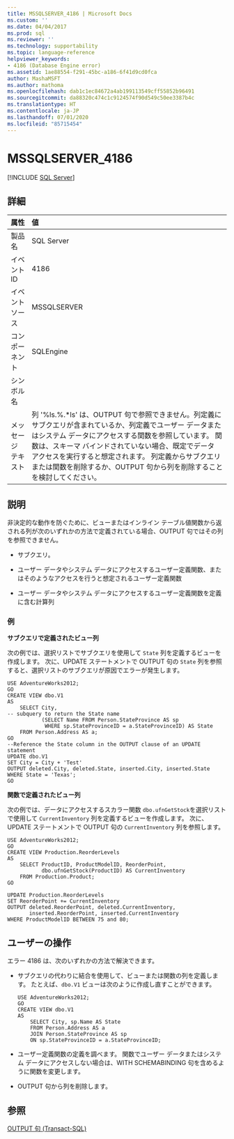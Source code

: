 ```yaml
---
title: MSSQLSERVER_4186 | Microsoft Docs
ms.custom: ''
ms.date: 04/04/2017
ms.prod: sql
ms.reviewer: ''
ms.technology: supportability
ms.topic: language-reference
helpviewer_keywords:
- 4186 (Database Engine error)
ms.assetid: 1ae88554-f291-45bc-a186-6f41d9cd0fca
author: MashaMSFT
ms.author: mathoma
ms.openlocfilehash: dab1c1ec84672a4ab199113549cff55852b96491
ms.sourcegitcommit: da88320c474c1c9124574f90d549c50ee3387b4c
ms.translationtype: HT
ms.contentlocale: ja-JP
ms.lasthandoff: 07/01/2020
ms.locfileid: "85715454"
---
```

# <a name="mssqlserver_4186"></a>MSSQLSERVER_4186
 [!INCLUDE [SQL Server](../../includes/applies-to-version/sqlserver.md)]
  
## <a name="details"></a>詳細  
  
| 属性 | 値 |  
| :-------- | :---- |  
|製品名|SQL Server|  
|イベント ID|4186|  
|イベント ソース|MSSQLSERVER|  
|コンポーネント|SQLEngine|  
|シンボル名||  
|メッセージ テキスト|列 '%ls.%.*ls' は、OUTPUT 句で参照できません。列定義にサブクエリが含まれているか、列定義でユーザー データまたはシステム データにアクセスする関数を参照しています。 関数は、スキーマ バインドされていない場合、既定でデータ アクセスを実行すると想定されます。 列定義からサブクエリまたは関数を削除するか、OUTPUT 句から列を削除することを検討してください。|  
  
## <a name="explanation"></a>説明  
非決定的な動作を防ぐために、ビューまたはインライン テーブル値関数から返される列が次のいずれかの方法で定義されている場合、OUTPUT 句ではその列を参照できません。  
  
-   サブクエリ。  
  
-   ユーザー データやシステム データにアクセスするユーザー定義関数、またはそのようなアクセスを行うと想定されるユーザー定義関数  
  
-   ユーザー データやシステム データにアクセスするユーザー定義関数を定義に含む計算列  
  
### <a name="examples"></a>例  
**サブクエリで定義されたビュー列**  
  
次の例では、選択リストでサブクエリを使用して `State` 列を定義するビューを作成します。 次に、UPDATE ステートメントで OUTPUT 句の `State` 列を参照すると、選択リストのサブクエリが原因でエラーが発生します。  
  
```  
USE AdventureWorks2012;  
GO  
CREATE VIEW dbo.V1  
AS  
    SELECT City,  
-- subquery to return the State name  
           (SELECT Name FROM Person.StateProvince AS sp   
            WHERE sp.StateProvinceID = a.StateProvinceID) AS State  
    FROM Person.Address AS a;  
GO  
--Reference the State column in the OUTPUT clause of an UPDATE statement  
UPDATE dbo.V1   
SET City = City + 'Test'   
OUTPUT deleted.City, deleted.State, inserted.City, inserted.State  
WHERE State = 'Texas';  
GO  
```  
  
**関数で定義されたビュー列**  
  
次の例では、データにアクセスするスカラー関数 `dbo.ufnGetStock`を選択リストで使用して `CurrentInventory` 列を定義するビューを作成します。 次に、UPDATE ステートメントで OUTPUT 句の `CurrentInventory` 列を参照します。  
  
```  
USE AdventureWorks2012;  
GO  
CREATE VIEW Production.ReorderLevels  
AS  
    SELECT ProductID, ProductModelID, ReorderPoint,  
           dbo.ufnGetStock(ProductID) AS CurrentInventory  
    FROM Production.Product;  
GO  
  
UPDATE Production.ReorderLevels  
SET ReorderPoint += CurrentInventory  
OUTPUT deleted.ReorderPoint, deleted.CurrentInventory,  
       inserted.ReorderPoint, inserted.CurrentInventory  
WHERE ProductModelID BETWEEN 75 and 80;  
```  
  
## <a name="user-action"></a>ユーザーの操作  
エラー 4186 は、次のいずれかの方法で解決できます。  
  
-   サブクエリの代わりに結合を使用して、ビューまたは関数の列を定義します。 たとえば、`dbo.V1` ビューは次のように作成し直すことができます。  
  
    ```  
    USE AdventureWorks2012;  
    GO  
    CREATE VIEW dbo.V1  
    AS  
        SELECT City, sp.Name AS State  
        FROM Person.Address AS a   
        JOIN Person.StateProvince AS sp   
        ON sp.StateProvinceID = a.StateProvinceID;  
    ```  
  
-   ユーザー定義関数の定義を調べます。 関数でユーザー データまたはシステム データにアクセスしない場合は、WITH SCHEMABINDING 句を含めるように関数を変更します。  
  
-   OUTPUT 句から列を削除します。  
  
## <a name="see-also"></a>参照  
[OUTPUT 句 &#40;Transact-SQL&#41;](~/t-sql/queries/output-clause-transact-sql.md)  
  
